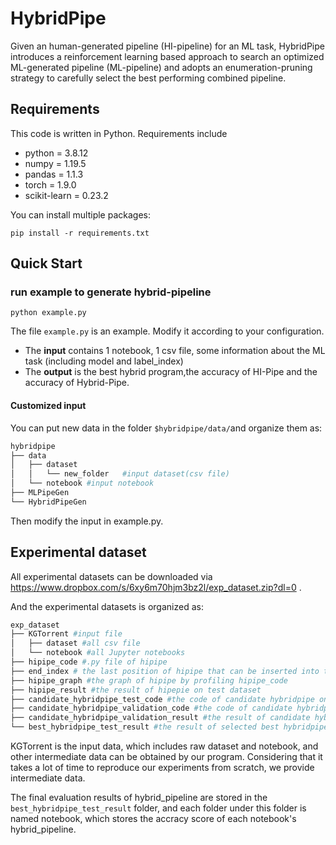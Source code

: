 # HybridPipe

Given an human-generated pipeline (HI-pipeline) for an ML task, HybridPipe introduces a reinforcement learning based approach to search an optimized  ML-generated pipeline (ML-pipeline) and adopts an enumeration-pruning strategy to carefully select the best performing combined pipeline.

## Requirements

This code is written in Python. Requirements include

- python = 3.8.12
- numpy = 1.19.5 
- pandas = 1.1.3
- torch = 1.9.0
- scikit-learn = 0.23.2

You can install multiple packages:

```
pip install -r requirements.txt
```



## Quick Start

### run example to generate hybrid-pipeline

```
python example.py
```

The file `example.py` is an example. Modify it according to your configuration.

- The **input** contains 1 notebook, 1 csv file, some information about the ML task (including model and label_index)
- The **output** is the best hybrid program,the accuracy of HI-Pipe and the accuracy of Hybrid-Pipe.

#### Customized input

You can put new data in the folder `$hybridpipe/data/`and organize them as:

```python
hybridpipe
├── data
│   ├── dataset 
│   │   └── new_folder   #input dataset(csv file)
│   └── notebook #input notebook
├── MLPipeGen
└── HybridPipeGen
```

Then modify the input in example.py.



## Experimental dataset

All experimental datasets can be downloaded via https://www.dropbox.com/s/6xy6m70hjm3bz2l/exp_dataset.zip?dl=0 .

And the experimental datasets is organized as:

```python
exp_dataset
├── KGTorrent #input file
│   ├── dataset #all csv file
│   └── notebook #all Jupyter notebooks
├── hipipe_code #.py file of hipipe
├── end_index # the last position of hipipe that can be inserted into the ML operation
├── hipipe_graph #the graph of hipipe by profiling hipipe_code
├── hipipe_result #the result of hipepie on test dataset
├── candidate_hybridpipe_test_code #the code of candidate hybridpipe on test dataset
├── candidate_hybridpipe_validation_code #the code of candidate hybridpipe on validation dataset
├── candidate_hybridpipe_validation_result #the result of candidate hybridpipe on validation dataset
└── best_hybridpipe_test_result #the result of selected best hybridpipe on test dataset
```

KGTorrent is the input data, which includes raw dataset and notebook, and other intermediate data can be obtained by our program. Considering that it takes a lot of time to reproduce our experiments from scratch, we provide intermediate data. 

The final evaluation results of hybrid_pipeline are stored in the `best_hybridpipe_test_result` folder, and each folder under this folder is named notebook, which stores the accracy score of each notebook's hybrid_pipeline. 


